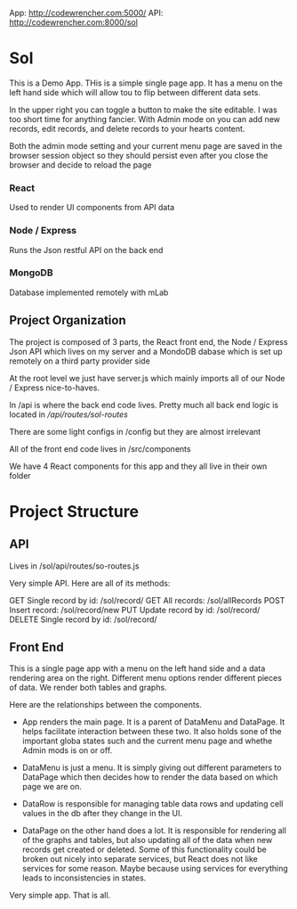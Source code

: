 App: http://codewrencher.com:5000/
API: http://codewrencher.com:8000/sol

Sol
=========================
This is a Demo App. THis is a simple single page app. It has a menu on the left hand side which will allow tou to flip between different data sets.

In the upper right you can toggle a button to make the site editable. I was too short time for anything fancier. With Admin mode on you can add new records, edit records, and delete records to your hearts content.

Both the admin mode setting and your current menu page are saved in the browser session object so they should persist even after you close the browser and decide to reload the page

### React
Used to render UI components from API data

### Node / Express
Runs the Json restful API on the back end

### MongoDB
Database implemented remotely with mLab

## Project Organization
The project is composed of 3 parts, the React front end, the Node / Express Json API which lives on my server and a MondoDB dabase which is set up remotely on a third party provider side

At the root level we just have server.js which mainly imports all of our Node / Express nice-to-haves.

In /api is where the back end code lives. Pretty much all back end logic is located in */api/routes/sol-routes*

There are some light configs in /config but they are almost irrelevant

All of the front end code lives in /src/components

We have 4 React components for this app and they all live in their own folder 

# Project Structure

## API
Lives in /sol/api/routes/so-routes.js

Very simple API. Here are all of its methods:

GET Single record by id:     /sol/record/<id>
GET All records:             /sol/allRecords
POST Insert record:          /sol/record/new
PUT Update record by id:     /sol/record/<id>
DELETE Single record by id:  /sol/record/<id>

## Front End
This is a single page app with a menu on the left hand side and a data rendering area on the right.
Different menu options render different pieces of data.
We render both tables and graphs.

Here are the relationships between the components.
- App renders the main page. It is a parent of DataMenu and DataPage. It helps facilitate interaction between these two. It also holds sone of the important globa states such and the current menu page and whethe Admin mods is on or off.

- DataMenu is just a menu. It is simply giving out different parameters to DataPage which then decides how to render the data based on which page we are on.

- DataRow is responsible for managing table data rows and updating cell values in the db after they change in the UI.

- DataPage on the other hand does a lot. It is responsible for rendering all of the graphs and tables, but also updating all of the data when new records get created or deleted. Some of this functionality could be broken out nicely into separate services, but React does not like services for some reason. Maybe because using services for everything leads to inconsistencies in states.

Very simple app. That is all.



